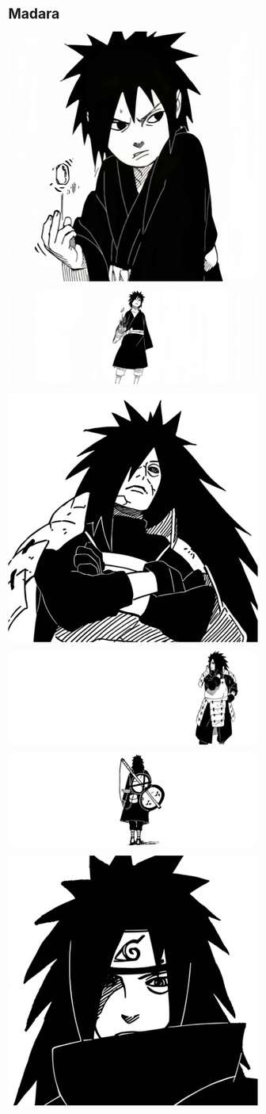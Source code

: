 # Madara

<a href="IMG_20241022010307471.jpg"><img alt="IMG_20241022010307471.jpg" src="IMG_20241022010307471.jpg"></a>

<a href="IMG_20241022010408383.jpg"><img alt="IMG_20241022010408383.jpg" src="IMG_20241022010408383.jpg"></a>

<a href="Picsart_24-10-20_23-23-12-696.jpg"><img alt="Picsart_24-10-20_23-23-12-696.jpg" src="Picsart_24-10-20_23-23-12-696.jpg"></a>

<a href="Picsart_24-10-20_23-23-37-321.jpg"><img alt="Picsart_24-10-20_23-23-37-321.jpg" src="Picsart_24-10-20_23-23-37-321.jpg"></a>

<a href="Picsart_24-10-22_01-00-55-276.jpg"><img alt="Picsart_24-10-22_01-00-55-276.jpg" src="Picsart_24-10-22_01-00-55-276.jpg"></a>

<a href="Picsart_24-10-22_01-01-18-275.jpg"><img alt="Picsart_24-10-22_01-01-18-275.jpg" src="Picsart_24-10-22_01-01-18-275.jpg"></a>
